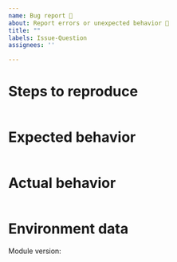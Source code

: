 ```yaml
---
name: Bug report 🐛
about: Report errors or unexpected behavior 🤔
title: ""
labels: Issue-Question
assignees: ''

---
```

<!--

For Windows PowerShell 5.1 issues, suggestions, or feature requests please use the following link instead:
Windows PowerShell [UserVoice](https://windowsserver.uservoice.com/forums/301869-powershell)

This repository is **ONLY** for PowerShell 7+ issues.

- Make sure you are able to repro it on the [latest released version](https://github.com/PowerShell/PowerShell/releases)
- Search the existing issues.

-->

# Steps to reproduce

```powershell

```

# Expected behavior

```none

```

# Actual behavior

```none

```

# Environment data

Module version:

<!-- provide the output of $PSVersionTable -->

```none

```
